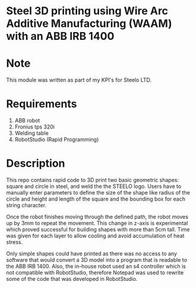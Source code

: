 # Steel 3D printing using Wire Arc Additive Manufacturing (WAAM) with an ABB IRB 1400

# Note
This module was written as part of my KPI's for Steelo LTD. 

# Requirements
1. ABB robot
2. Fronius tps 320i
3. Welding table
4. RobotStudio (Rapid Programming)

# Description
This repo contains rapid code to 3D print two basic geometric shapes: square and circle in steel, and weld the the STEELO logo. Users have to manually enter parameters to define the size of the shape like radius of the circle and height and length of the square and the bounding box for each string character.

Once the robot finishes moving through the defined path, the robot moves up by 3mm to repeat the movement. This change in z-axis is experimental which proved successful for building shapes with more than 5cm tall. Time was given for each layer to allow cooling and avoid accumulation of heat stress.

Only simple shapes could have printed as there was no access to any software that would convert a 3D model into a program that is readable to the ABB IRB 1400. Also, the in-house robot used an s4 controller which is not compatible with RobotStudio, therefore Notepad was used to rewrite some of the code that was developed in RobotStudio.
